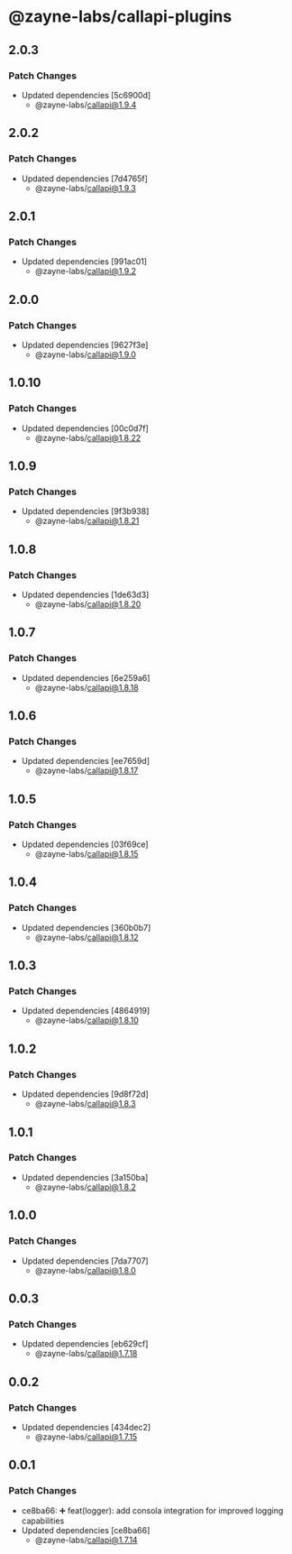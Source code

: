 # @zayne-labs/callapi-plugins

## 2.0.3

### Patch Changes

- Updated dependencies [5c6900d]
   - @zayne-labs/callapi@1.9.4

## 2.0.2

### Patch Changes

- Updated dependencies [7d4765f]
   - @zayne-labs/callapi@1.9.3

## 2.0.1

### Patch Changes

- Updated dependencies [991ac01]
   - @zayne-labs/callapi@1.9.2

## 2.0.0

### Patch Changes

- Updated dependencies [9627f3e]
   - @zayne-labs/callapi@1.9.0

## 1.0.10

### Patch Changes

- Updated dependencies [00c0d7f]
   - @zayne-labs/callapi@1.8.22

## 1.0.9

### Patch Changes

- Updated dependencies [9f3b938]
   - @zayne-labs/callapi@1.8.21

## 1.0.8

### Patch Changes

- Updated dependencies [1de63d3]
   - @zayne-labs/callapi@1.8.20

## 1.0.7

### Patch Changes

- Updated dependencies [6e259a6]
   - @zayne-labs/callapi@1.8.18

## 1.0.6

### Patch Changes

- Updated dependencies [ee7659d]
   - @zayne-labs/callapi@1.8.17

## 1.0.5

### Patch Changes

- Updated dependencies [03f69ce]
   - @zayne-labs/callapi@1.8.15

## 1.0.4

### Patch Changes

- Updated dependencies [360b0b7]
   - @zayne-labs/callapi@1.8.12

## 1.0.3

### Patch Changes

- Updated dependencies [4864919]
   - @zayne-labs/callapi@1.8.10

## 1.0.2

### Patch Changes

- Updated dependencies [9d8f72d]
   - @zayne-labs/callapi@1.8.3

## 1.0.1

### Patch Changes

- Updated dependencies [3a150ba]
   - @zayne-labs/callapi@1.8.2

## 1.0.0

### Patch Changes

- Updated dependencies [7da7707]
   - @zayne-labs/callapi@1.8.0

## 0.0.3

### Patch Changes

- Updated dependencies [eb629cf]
   - @zayne-labs/callapi@1.7.18

## 0.0.2

### Patch Changes

- Updated dependencies [434dec2]
   - @zayne-labs/callapi@1.7.15

## 0.0.1

### Patch Changes

- ce8ba66: ➕ feat(logger): add consola integration for improved logging capabilities
- Updated dependencies [ce8ba66]
   - @zayne-labs/callapi@1.7.14
